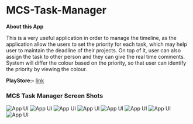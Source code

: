# MCS-Task-Manager

**About this App**

This is a very useful application in order to manage the timeline, as the application allow the users to set the priority for each task, which may help user to maintain the deadline of their projects. On top of it, user can also assign the task to other person and they can give the real time comments. System will differ the colour based on the priority, so that user can identify the priority by viewing the colour.

**PlayStore:-** [link](https://play.google.com/store/apps/details?id=com.easternts.mcs)

### MCS Task Manager Screen Shots

![App UI](/image1.jpg)
![App UI](/image2.jpg)
![App UI](/image3.jpg)
![App UI](/image4.jpg)
![App UI](/image5.jpg)
![App UI](/image6.jpg)
![App UI](/image7.jpg)
![App UI](/image8.jpg)
